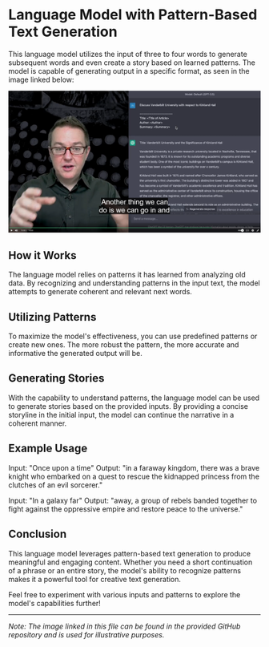 # Language Model with Pattern-Based Text Generation

This language model utilizes the input of three to four words to generate subsequent words and even create a story based on learned patterns. The model is capable of generating output in a specific format, as seen in the image linked below:

![Pattern Format](https://github.com/nikhilniky/Prompt-engineering/blob/main/Screenshot%20(51).png)

## How it Works

The language model relies on patterns it has learned from analyzing old data. By recognizing and understanding patterns in the input text, the model attempts to generate coherent and relevant next words.

## Utilizing Patterns

To maximize the model's effectiveness, you can use predefined patterns or create new ones. The more robust the pattern, the more accurate and informative the generated output will be.

## Generating Stories

With the capability to understand patterns, the language model can be used to generate stories based on the provided inputs. By providing a concise storyline in the initial input, the model can continue the narrative in a coherent manner.

## Example Usage

Input: "Once upon a time"
Output: "in a faraway kingdom, there was a brave knight who embarked on a quest to rescue the kidnapped princess from the clutches of an evil sorcerer."

Input: "In a galaxy far"
Output: "away, a group of rebels banded together to fight against the oppressive empire and restore peace to the universe."

## Conclusion

This language model leverages pattern-based text generation to produce meaningful and engaging content. Whether you need a short continuation of a phrase or an entire story, the model's ability to recognize patterns makes it a powerful tool for creative text generation.

Feel free to experiment with various inputs and patterns to explore the model's capabilities further!

---
*Note: The image linked in this file can be found in the provided GitHub repository and is used for illustrative purposes.* 
